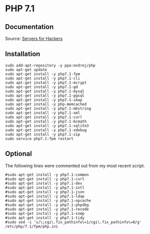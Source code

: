 # PHP 7.1

## Documentation
Source: [Servers for Hackers](https://serversforhackers.com/c/lemp-nginx-php-laravel)


## Installation

```
sudo add-apt-repository -y ppa:ondrej/php
sudo apt-get update
sudo apt-get install -y php7.1-fpm
sudo apt-get install -y php7.1-cli
sudo apt-get install -y php7.1-mcrypt
sudo apt-get install -y php7.1-gd
sudo apt-get install -y php7.1-mysql
sudo apt-get install -y php7.1-pgsql
sudo apt-get install -y php7.1-imap
sudo apt-get install -y php-memcached
sudo apt-get install -y php7.1-mbstring
sudo apt-get install -y php7.1-xml
sudo apt-get install -y php7.1-curl
sudo apt-get install -y php7.1-bcmath
sudo apt-get install -y php7.1-sqlite3
sudo apt-get install -y php7.1-xdebug
sudo apt-get install -y php7.1-zip
sudo service php7.1-fpm restart
```

## Optional

The following lines were commented out from my most recent script.

```
#sudo apt-get install -y php7.1-common
#sudo apt-get install -y php7.1-curl
#sudo apt-get install -y php7.1-dev
#sudo apt-get install -y php7.1-intl
#sudo apt-get install -y php7.1-json
#sudo apt-get install -y php7.1-ldap
#sudo apt-get install -y php7.1-opcache
#sudo apt-get install -y php7.1-phpdbg
#sudo apt-get install -y php7.1-recode
#sudo apt-get install -y php7.1-snmp
#sudo apt-get install -y php7.1-tidy
#sudo sed -i 's/\;cgi\.fix_pathinfo\=1/cgi\.fix_pathinfo\=0/g' /etc/php/7.1/fpm/php.ini
```
